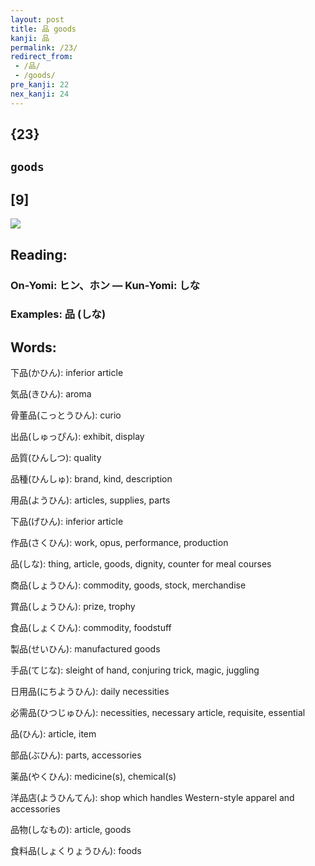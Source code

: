 ```yaml
---
layout: post
title: 品 goods
kanji: 品
permalink: /23/
redirect_from:
 - /品/
 - /goods/
pre_kanji: 22
nex_kanji: 24
---
```


## {23}

## `goods`

## [9]

<div class="stroke"><img src="E59381.png" /></div>

## Reading:

### On-Yomi: ヒン、ホン &mdash; Kun-Yomi: しな

### Examples: 品 (しな)

## Words:

下品(かひん): inferior article

気品(きひん): aroma

骨董品(こっとうひん): curio

出品(しゅっぴん): exhibit, display

品質(ひんしつ): quality

品種(ひんしゅ): brand, kind, description

用品(ようひん): articles, supplies, parts

下品(げひん): inferior article

作品(さくひん): work, opus, performance, production

品(しな): thing, article, goods, dignity, counter for meal courses

商品(しょうひん): commodity, goods, stock, merchandise

賞品(しょうひん): prize, trophy

食品(しょくひん): commodity, foodstuff

製品(せいひん): manufactured goods

手品(てじな): sleight of hand, conjuring trick, magic, juggling

日用品(にちようひん): daily necessities

必需品(ひつじゅひん): necessities, necessary article, requisite, essential

品(ひん): article, item

部品(ぶひん): parts, accessories

薬品(やくひん): medicine(s), chemical(s)

洋品店(ようひんてん): shop which handles Western-style apparel and accessories

品物(しなもの): article, goods

食料品(しょくりょうひん): foods
